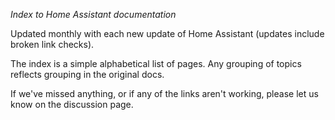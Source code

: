 <em>Index to Home Assistant documentation</em>

Updated monthly with each new update of Home Assistant (updates include broken link checks).

The index is a simple alphabetical list of pages. Any grouping of topics reflects grouping in the original docs.

If we've missed anything, or if any of the links aren't working, please let us know on the discussion page.
